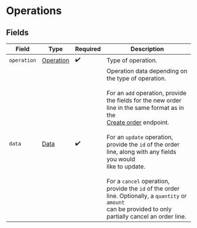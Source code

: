 # Operations


## Fields

| Field                                                                                                                                                                                                                                                                                                                                                                                                                                                                 | Type                                                                                                                                                                                                                                                                                                                                                                                                                                                                  | Required                                                                                                                                                                                                                                                                                                                                                                                                                                                              | Description                                                                                                                                                                                                                                                                                                                                                                                                                                                           |
| --------------------------------------------------------------------------------------------------------------------------------------------------------------------------------------------------------------------------------------------------------------------------------------------------------------------------------------------------------------------------------------------------------------------------------------------------------------------- | --------------------------------------------------------------------------------------------------------------------------------------------------------------------------------------------------------------------------------------------------------------------------------------------------------------------------------------------------------------------------------------------------------------------------------------------------------------------- | --------------------------------------------------------------------------------------------------------------------------------------------------------------------------------------------------------------------------------------------------------------------------------------------------------------------------------------------------------------------------------------------------------------------------------------------------------------------- | --------------------------------------------------------------------------------------------------------------------------------------------------------------------------------------------------------------------------------------------------------------------------------------------------------------------------------------------------------------------------------------------------------------------------------------------------------------------- |
| `operation`                                                                                                                                                                                                                                                                                                                                                                                                                                                           | [Operation](../../models/operations/Operation.md)                                                                                                                                                                                                                                                                                                                                                                                                                     | :heavy_check_mark:                                                                                                                                                                                                                                                                                                                                                                                                                                                    | Type of operation.                                                                                                                                                                                                                                                                                                                                                                                                                                                    |
| `data`                                                                                                                                                                                                                                                                                                                                                                                                                                                                | [Data](../../models/operations/Data.md)                                                                                                                                                                                                                                                                                                                                                                                                                               | :heavy_check_mark:                                                                                                                                                                                                                                                                                                                                                                                                                                                    | Operation data depending on the type of operation.<br/><br/>For an `add` operation, provide the fields for the new order line in the same format as in the<br/>[Create order](create-order) endpoint.<br/><br/>For an `update` operation, provide the `id` of the order line, along with any fields you would<br/>like to update.<br/><br/>For a `cancel` operation, provide the `id` of the order line. Optionally, a `quantity` or `amount`<br/>can be provided to only partially cancel an order line. |